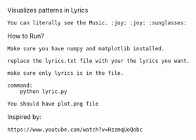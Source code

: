 Visualizes patterns in Lyrics

    You can literally see the Music. :joy: :joy: :sunglasses:

How to Run?

    Make sure you have numpy and matplotlib installed.

    replace the lyrics.txt file with your the lyrics you want.

    make sure only lyrics is in the file.

    command:
        python lyric.py

    You should have plot.png file

Inspired by:

    https://www.youtube.com/watch?v=HzzmqUoQobc
